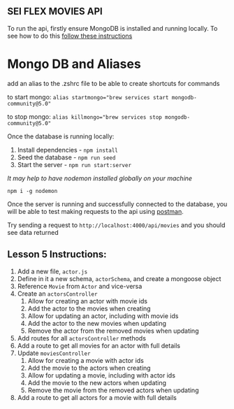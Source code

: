 ## SEI FLEX MOVIES API

To run the api, firstly ensure MongoDB is installed and running locally. To see how to do this [follow these instructions]('https://docs.mongodb.com/manual/installation/')

# Mongo DB and Aliases

add an alias to the .zshrc file to be able to create shortcuts for commands

to start mongo: `alias startmongo="brew services start mongodb-community@5.0"`

to stop mongo: `alias killmongo="brew services stop mongodb-community@5.0"`

Once the database is running locally:

1. Install dependencies - `npm install`
2. Seed the database - `npm run seed`
3. Start the server - `npm run start:server`

<em>It may help to have nodemon installed globally on your machine</em>

`npm i -g nodemon`

Once the server is running and successfully connected to the database, you will be able to test making requests to the api using [postman]('https://www.postman.com/downloads/).

Try sending a request to `http://localhost:4000/api/movies` and you should see data returned

## Lesson 5 Instructions:

1. Add a new file, `actor.js`
2. Define in it a new schema, `actorSchema`, and create a mongoose object
3. Reference `Movie` from `Actor` and vice-versa
4. Create an `actorsController`
   1. Allow for creating an actor with movie ids
   2. Add the actor to the movies when creating
   3. Allow for updating an actor, including with movie ids
   4. Add the actor to the new movies when updating
   5. Remove the actor from the removed movies when updating
5. Add routes for all `actorsController` methods
6. Add a route to get all movies for an actor with full details
7. Update `moviesController`
   1. Allow for creating a movie with actor ids
   2. Add the movie to the actors when creating
   3. Allow for updating a movie, including with actor ids
   4. Add the movie to the new actors when updating
   5. Remove the movie from the removed actors when updating
8. Add a route to get all actors for a movie with full details
